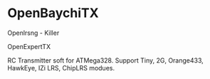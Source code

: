 # OpenBaychiTX
Openlrsng - Killer

OpenExpertTX

RC Transmitter soft for ATMega328. Support Tiny, 2G, Orange433, HawkEye, IZi LRS, ChipLRS modues.
